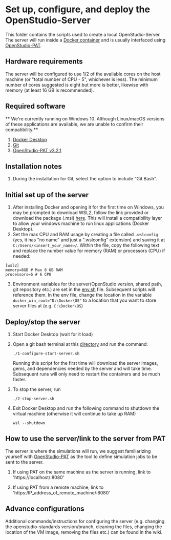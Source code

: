 # Set up, configure, and deploy the OpenStudio-Server
This folder contains the scripts used to create a local OpenStudio-Server. The server will run inside a [Docker container](https://www.docker.com/resources/what-container/) and is usually interfaced using [OpenStudio-PAT](https://nrel.github.io/OpenStudio-user-documentation/reference/parametric_analysis_tool_2/).

## Hardware requirements
The server will be configured to use 1/2 of the available cores on the host machine (or "total number of CPU - 5", whichever is less). The minimum number of 
cores suggested is eight but more is better, likewise with memory (at least 16 GB is recommended). 

## Required software
** We're currently running on Windows 10. Although Linux/macOS versions of these applications are available, we are unable to confirm their compatibility.**
1. [Docker Desktop](https://www.docker.com/products/docker-desktop/)
2. [Git](https://git-scm.com/downloads)
3. [OpenStudio-PAT v3.2.1](https://github.com/NREL/OpenStudio-PAT/releases/tag/v3.2.1)

## Installation notes
1. During the installation for Git, select the option to include "Git Bash".


## Initial set up of the server
1. After installing Docker and opening it for the first time on Windows, you may be prompted to download WSL2, follow the link provided or download the package (.msi) [here](https://learn.microsoft.com/en-us/windows/wsl/install-manual#step-4---download-the-linux-kernel-update-package). This will install a compatibility layer to allow your windows machine to run linux applications (Docker Desktop).
2. Set the max CPU and RAM usage by creating a file called `.wslconfig` (yes, it has "no name" and just a ".wslconfig" extension) and saving it at `C:/Users/<insert_your_name>/`. Within the file, copy the following text and replace the number value for memory (RAM) or processors (CPU) if needed:

```
[wsl2] 
memory=8GB # Max 8 GB RAM
processors=6 # 6 CPU
```

3. Environment variables for the server(OpenStudio version, shared path, git repository etc.) are set in the [env.sh](env.sh) file. Subsequent scripts will reference them. In the env file, change the location in the variable `docker_win_root="D:\Docker\OS"` to a location that you want to store server files at (e.g. `C:\Docker\OS`)

## Deploy/stop the server

1. Start Docker Desktop (wait for it load)
2. Open a git bash terminal at this [directory](/openstudio-server) and run the command:

    `./1-configure-start-server.sh`

    Running this script for the first time will download the server images, gems, and dependencies needed by the server and will take time. Subsequent runs will only need to restart the containers and be much faster. 

3. To stop the server, run 

    `./2-stop-server.sh`

4. Exit Docker Desktop and run the following command to shutdown the virtual machine (otherwise it will continue to take up RAM)

    `wsl --shutdown`

## How to use the server/link to the server from PAT
The server is where the simulations will run, we suggest familiarizing yourself with [OpenStudio-PAT](https://nrel.github.io/OpenStudio-user-documentation/reference/parametric_analysis_tool_2/) as the tool to define simulation jobs to be sent to the server.

1) If using PAT on the same machine as the server is running, link to 'https://localhost/:8080'

2) If using PAT from a remote machine, link to 'https:/IP_address_of_remote_machine/:8080'

## Advance configurations
Additional commands/instructions for configuring the server (e.g. changing the openstudio-standards version/branch, cleaning the files, changing the location of the VM image, removing the files etc.) can be found in the wiki.
